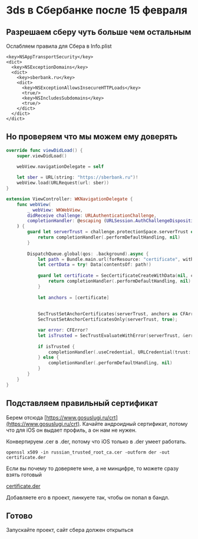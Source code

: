 # 3ds в Сбербанке после 15 февраля

## Разрешаем сберу чуть больше чем остальным

Ослабляем правила для Сбера в Info.plist
```
<key>NSAppTransportSecurity</key>
<dict>
  <key>NSExceptionDomains</key>
  <dict>
    <key>sberbank.ru</key>
    <dict>
      <key>NSExceptionAllowsInsecureHTTPLoads</key>
      <true/>
      <key>NSIncludesSubdomains</key>
      <true/>
    </dict>
  </dict>
</dict>
```

## Но проверяем что мы можем ему доверять

```swift
override func viewDidLoad() {
    super.viewDidLoad()
    
    webView.navigationDelegate = self

    let sber = URL(string: "https://sberbank.ru")!
    webView.load(URLRequest(url: sber))
}

extension ViewController: WKNavigationDelegate {
    func webView(
        _ webView: WKWebView,
        didReceive challenge: URLAuthenticationChallenge,
        completionHandler: @escaping (URLSession.AuthChallengeDisposition, URLCredential?) -> Void
    ) {
        guard let serverTrust = challenge.protectionSpace.serverTrust else {
            return completionHandler(.performDefaultHandling, nil)
        }
        
        DispatchQueue.global(qos: .background).async {
            let path = Bundle.main.url(forResource: "certificate", withExtension: "der")
            let certData = try! Data(contentsOf: path!)
    
            guard let certificate = SecCertificateCreateWithData(nil, certData as CFData) else {
                return completionHandler(.performDefaultHandling, nil)
            }
            
            let anchors = [certificate]
            
            
            SecTrustSetAnchorCertificates(serverTrust, anchors as CFArray);
            SecTrustSetAnchorCertificatesOnly(serverTrust, true);

            var error: CFError?
            let isTrusted = SecTrustEvaluateWithError(serverTrust, &error);
            
            if isTrusted {
                completionHandler(.useCredential, URLCredential(trust: serverTrust))
            } else {
                completionHandler(.performDefaultHandling, nil)
            }
        }
    }
}
```

## Подставляем правильный сертификат

Берем отсюда [https://www.gosuslugi.ru/crt](https://www.gosuslugi.ru/crt). Качайте андроидный сертификат, потому что для iOS он выдает профиль, а он нам не нужен. 

Конвертируем .cer в .der, потому что iOS только в .der умеет работать.

`openssl x509 -in russian_trusted_root_ca.cer -outform der -out certificate.der`

Если вы почему то доверяете мне, а не минцифре, то можете сразу взять готовый

[certificate.der](https://s3-us-west-2.amazonaws.com/secure.notion-static.com/fb1de4df-226f-4f8f-9552-5e6dc1db3c7b/certificate.der)

Добавляете его в проект, линкуете так, чтобы он попал в бандл.

## Готово
Запускайте проект, сайт сбера должен открыться
